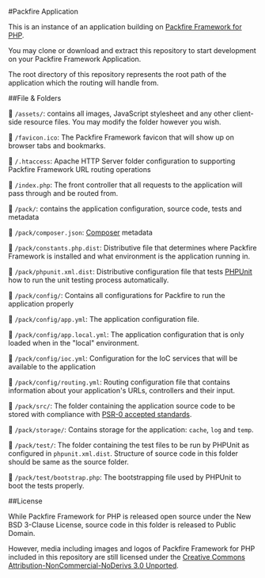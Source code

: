 #Packfire Application

This is an instance of an application building on [Packfire Framework for PHP](http://mauris.sg/packfire/).

You may clone or download and extract this repository to start development on your Packfire Framework Application.

The root directory of this repository represents the root path of the application which the routing will handle from.

##File & Folders

:file_folder: `/assets/`: contains all images, JavaScript stylesheet and any other client-side resource files. You may modify the folder however you wish.

:page_facing_up: `/favicon.ico`: The Packfire Framework favicon that will show up on browser tabs and bookmarks. 

:page_facing_up: `/.htaccess`: Apache HTTP Server folder configuration to supporting Packfire Framework URL routing operations

:page_facing_up: `/index.php`: The front controller that all requests to the application will pass through and be routed from. 

:file_folder: `/pack/`: contains the application configuration, source code, tests and metadata

:page_facing_up: `/pack/composer.json`: [Composer](http://getcomposer.org) metadata

:page_facing_up: `/pack/constants.php.dist`: Distributive  file that determines where Packfire Framework is installed and what environment is the application running in.

:page_facing_up: `/pack/phpunit.xml.dist`: Distributive configuration file that tests [PHPUnit](http://www.phpunit.de/) how to run the unit testing process automatically.

:file_folder: `/pack/config/`: Contains all configurations for Packfire to run the application properly

:page_facing_up: `/pack/config/app.yml`: The application configuration file.

:page_facing_up: `/pack/config/app.local.yml`: The application configuration that is only loaded when in the "local" environment.

:page_facing_up: `/pack/config/ioc.yml`: Configuration for the IoC services that will be available to the application

:page_facing_up: `/pack/config/routing.yml`: Routing configuration file that contains information about your application's URLs, controllers and their input.

:file_folder: `/pack/src/`: The folder containing the application source code to be stored with compliance with [PSR-0 accepted standards](https://github.com/php-fig/fig-standards/blob/master/accepted/PSR-0.md).

:file_folder: `/pack/storage/`: Contains storage for the application: `cache`, `log` and `temp`.

:file_folder: `/pack/test/`: The folder containing the test files to be run by PHPUnit as configured in `phpunit.xml.dist`. Structure of source code in this folder should be same as the source folder.

:page_facing_up: `/pack/test/bootstrap.php`: The bootstrapping file used by PHPUnit to boot the tests properly.

##License

While Packfire Framework for PHP is released open source under the New BSD 3-Clause License, source code in this folder is released to Public Domain.

However, media including images and logos of Packfire Framework for PHP included in this repository are still licensed under the [Creative Commons Attribution-NonCommercial-NoDerivs 3.0 Unported](https://github.com/packfire/packfire-framework/blob/master/license/packfire-content.license.txt).

